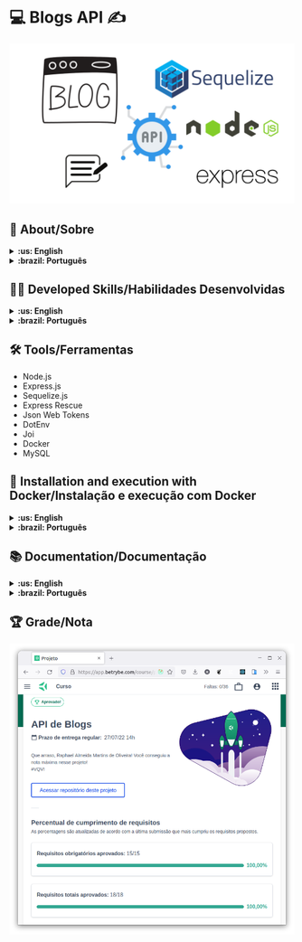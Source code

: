 # :computer: Blogs API :writing_hand:

![cover](./cover.png)

## :page_with_curl: About/Sobre

<details>
  <summary markdown="span"><strong>:us: English</strong></summary><br />

Node.js and Express.js project developed by [Raphael Martins](https://www.linkedin.com/in/raphaelameidamartins/) at the end of Unit 24 ([Back-end Development Module](https://github.com/raphaelalmeidamartins/trybe_exercicios/tree/main/3_Desenvolvimento-Back-end)) of Trybe's Web Development course. I was approved with 100% of the mandatory and optional requirements met.

We had to create a blog RESTful API using MSC (Model-Service-Controller) architecture. We must use the Sequelize.js ORM to connect with the database, and handle authentication with Json Web Token.

[Click here](https://blogs-api-24072022.herokuapp.com/docs/en/) to check out the final version of the project on your browser.
<br />
</details>

<details>
  <summary markdown="span"><strong>:brazil: Português</strong></summary><br />

Projeto Node.js, Express.js e Sequelize.js desenvolvido por [Raphael Martins](https://www.linkedin.com/in/raphaelameidamartins/) ao final do Bloco 24 ([Módulo Desenvolvimento Back-end](https://github.com/raphaelalmeidamartins/trybe_exercicios/tree/main/3_Desenvolvimento-Back-end)) do curso de Desenvolvimento Web da Trybe. Fui aprovado com 100% dos requisitos obrigatórios e opcionais atingidos.

Tivemos que criar uma API RESTful de blog usando a arquitetura MSC (Model-Service-Controller). A conexão com o banco de dados precisou ser feita com o ORM Sequelize e a autenticação com Json Web Token.

[Clique aqui](https://blogs-api-24072022.herokuapp.com/docs/br/) para conferir a versão final do projeto no seu navegador.
<br />
</details>

## :man_technologist: Developed Skills/Habilidades Desenvolvidas

<details>
  <summary markdown="span"><strong>:us: English</strong></summary><br />

* Create an Express.js application
* Create a RESTful API using MSC (Model-Service-Controller) architecture
* Validate requests' data with the Joi library
* Implement authentication with Json Web Token (JWT)
* Use the Sequelize.js ORM to connect with the database and perform queries
<br />
</details>

<details>
  <summary markdown="span"><strong>:brazil: Português</strong></summary><br />

* Criar uma aplicação Express.js
* Criar uma API RESTful usando arquitetura MSC (Model-Service-Controller)
* Validar dados das requisições com a biblioteca Joi
* Implementar autenticação por Json Web Token (JWT)
* Usar o ORM Sequelize.js para fazer a conexão e queries no banco de dados
<br />
</details>

## :hammer_and_wrench: Tools/Ferramentas

* Node.js
* Express.js
* Sequelize.js
* Express Rescue
* Json Web Tokens
* DotEnv
* Joi
* Docker
* MySQL

## :whale2: Installation and execution with Docker/Instalação e execução com Docker

<details>
  <summary markdown="span"><strong>:us: English</strong></summary><br />

To run this application you need to have **Git**, **Docker** and **Docker Compose** installed on your machine. Docker Compose needs to be at **1.29** version or superior.

### 1 - Clone the repository
```sh
git clone https://github.com/raphaelalmeidamartins/blogs-api
```

### 2 - Run the containers by running the command below in the application folder
```sh
docker-compose up -d --build
```

### 3 - Run this command to attach the container to your terminal
```sh
docker exec -it blogs_api bash
```

### 4 - On the attached container, install the dependencies and run the application

Install the dependencies:
```sh
npm install
```

Run the application:
```sh
npm start
```

### 5 - Access the documentation and make requests to the server running on the port 3000

Access the route http://localhost:3000/docs/en to see the English documentation and try the API. If you prefer, you can use a HTTP requests client of your choice (Insomnia, Thunder Client, etc) to make requests.

<br />
</details>

<details>
  <summary markdown="span"><strong>:brazil: Português</strong></summary><br />

Para rodar está aplicação é necessário ter **Git**, **Docker** e o **Docker Compose** instalados no seu computador. O Docker Compose precisa estar na versão **1.29** ou superior.

### 1 - Clone o repositório
```sh
git clone git@github.com:raphaelalmeidamartins/blogs-api.git
```

### 2 - Rode os containers executando o comando abaixo na pasta raiz da aplicação
```sh
docker-compose up -d --build
```

### 3 - Rode o comando para abrir o terminal do container blogs_api
```sh
docker exec -it blogs_api bash
```

### 4 - No terminal do container, installe as dependências e execute a aplicação

Instalando dependências:
```sh
npm install
```

Executando aplicação:
```sh
npm start
```

### 5 - Acesse a documentação e faça requisições para o servidor aberto na porta 3000

Acesse a rota http://localhost:3000/docs/br para acessar a documentação em português e testar a API. Se preferir, utilize um cliente de requisições HTTP de sua preferência (Insomnia, Thunder Client, etc) para fazer as requisições.

<br />
</details>

## :books: Documentation/Documentação

<details>
  <summary markdown="span"><strong>:us: English</strong></summary><br />

With the application running, enter the http://localhost:3000/docs/en route on your browser to see the English documentation. If you prefer, [checkout the deploy on Heroku](https://blogs-api-24072022.herokuapp.com/docs/en/)
<br />
</details>

<details>
  <summary markdown="span"><strong>:brazil: Português</strong></summary><br />

Com a aplicação em execução, acesse a rota http://localhost:3000/docs/br no navegador para ver a documentação em português. Se preferir, [acesse o deploy no Heroku](https://blogs-api-24072022.herokuapp.com/docs/br/).
<br />
</details>

## :trophy: Grade/Nota

![My grade of the project - Minha nota no projeto](./nota.png)
